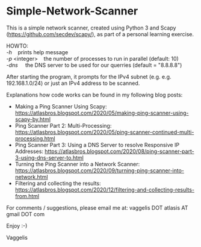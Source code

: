 # Simple-Network-Scanner

This is a simple network scanner, created using Python 3 and Scapy (https://github.com/secdev/scapy/), as part of a personal learning exercise. 

HOWTO:  
*-h*&nbsp;&nbsp;&nbsp;&nbsp;prints help message  
*-p* \<integer\>&nbsp;&nbsp;&nbsp;&nbsp;the number of processes to run in parallel (default: 10)  
*-dns* <IPv4 address>&nbsp;&nbsp;&nbsp;&nbsp;the DNS server to be used for our querries (default = "8.8.8.8")

After starting the program, it prompts for the IPv4 subnet (e.g. e.g. 192.168.1.0/24) or just an IPv4 address to be scanned.  
  
Explanations how code works can be found in my following blog posts: 
- Making a Ping Scanner Using Scapy: https://atlasbros.blogspot.com/2020/05/making-ping-scanner-using-scapy-by.html
- Ping Scanner Part 2: Multi-Processing: https://atlasbros.blogspot.com/2020/05/ping-scanner-continued-multi-processing.html
- Ping Scanner Part 3: Using a DNS Server to resolve Responsive IP Addresses: https://atlasbros.blogspot.com/2020/08/ping-scanner-part-3-using-dns-server-to.html
- Turning the Ping Scanner into a Network Scanner: https://atlasbros.blogspot.com/2020/09/turning-ping-scanner-into-network.html
- Filtering and collecting the results: https://atlasbros.blogspot.com/2020/12/filtering-and-collecting-results-from.html

For comments / suggestions, please email me at: vaggelis DOT atlasis AT gmail DOT com

Enjoy :-) 

Vaggelis
